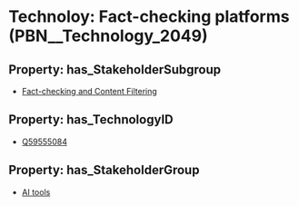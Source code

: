 # Technoloy: __Fact-checking platforms__ (PBN__Technology_2049)

## Property: has_StakeholderSubgroup

* [Fact-checking and Content Filtering](PBN__TechSubgroup_10)

## Property: has_TechnologyID

* [Q59555084](Q59555084)

## Property: has_StakeholderGroup

* [AI tools](PBN__TechGroup_0)

